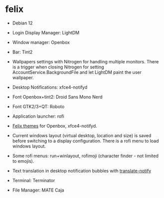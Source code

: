 # felix

  - Debian 12
  - Login Display Manager: LightDM
  - Window manager: Openbox
  - Bar: Tint2
  - Wallpapers settings with Nitrogen for handling multiple monitors. There is a trigger when closing Nitrogen for setting AccountService.BackgroundFile and let LightDM paint the user wallpaper.
  - Desktop Notifications: xfce4-notifyd
  - Font Openbox+tint2: Droid Sans Mono Nerd
  - Font GTK2/3+QT: Roboto
  - Application launcher: rofi

  - [Felix themes](https://github.com/artebin/felix-themes) for Openbox, xfce4-notifyd.
  - Current windows layout (virtual desktop, location and size) is saved before switching to a display configuration.
    There is a rofi menu to load windows layout.
  - Some rofi menus: run+winlayout, rofimoji (character finder - not limited to emojis).
  - Text translation in desktop notification bubbles with [translate-notify](https://github.com/artebin/translate-notify)

  - Terminal: Terminator
  - File Manager: MATE Caja

